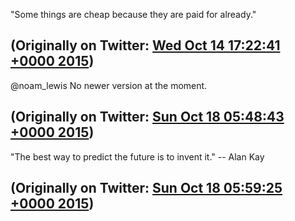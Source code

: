 "Some things are cheap because they are paid for already."

(Originally on Twitter: [Wed Oct 14 17:22:41 +0000 2015](https://twitter.com/ezyang/status/654346601746460672))
----
@noam_lewis No newer version at the moment.

(Originally on Twitter: [Sun Oct 18 05:48:43 +0000 2015](https://twitter.com/ezyang/status/655621511219249152))
----
"The best way to predict the future is to invent it." -- Alan Kay

(Originally on Twitter: [Sun Oct 18 05:59:25 +0000 2015](https://twitter.com/ezyang/status/655624202859380736))
----
